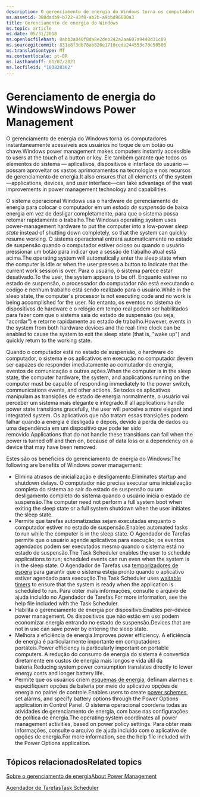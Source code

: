 ```yaml
---
description: O gerenciamento de energia do Windows torna os computadores instantaneamente acessíveis aos usuários no toque de um botão ou chave.
ms.assetid: 388dadb9-b722-43f8-ab2b-a9bbd96600a3
title: Gerenciamento de energia do Windows
ms.topic: article
ms.date: 05/31/2018
ms.openlocfilehash: 8abb3a040f8da8e2deb242a2aa607a9448d31c09
ms.sourcegitcommit: 831e8f3db78ab820e1710cede244553c70e50500
ms.translationtype: MT
ms.contentlocale: pt-BR
ms.lasthandoff: 01/07/2021
ms.locfileid: "103828362"
---
```

# <a name="windows-power-management"></a><span data-ttu-id="ff9dd-103">Gerenciamento de energia do Windows</span><span class="sxs-lookup"><span data-stu-id="ff9dd-103">Windows Power Management</span></span>

<span data-ttu-id="ff9dd-104">O gerenciamento de energia do Windows torna os computadores instantaneamente acessíveis aos usuários no toque de um botão ou chave.</span><span class="sxs-lookup"><span data-stu-id="ff9dd-104">Windows power management makes computers instantly accessible to users at the touch of a button or key.</span></span> <span data-ttu-id="ff9dd-105">Ele também garante que todos os elementos do sistema — aplicativos, dispositivos e interface do usuário — possam aproveitar os vastos aprimoramentos na tecnologia e nos recursos de gerenciamento de energia.</span><span class="sxs-lookup"><span data-stu-id="ff9dd-105">It also ensures that all elements of the system—applications, devices, and user interface—can take advantage of the vast improvements in power management technology and capabilities.</span></span>

<span data-ttu-id="ff9dd-106">O sistema operacional Windows usa o hardware de gerenciamento de energia para colocar o computador em um *estado de suspensão* de baixa energia em vez de desligar completamente, para que o sistema possa retomar rapidamente o trabalho.</span><span class="sxs-lookup"><span data-stu-id="ff9dd-106">The Windows operating system uses power-management hardware to put the computer into a low-power *sleep state* instead of shutting down completely, so that the system can quickly resume working.</span></span> <span data-ttu-id="ff9dd-107">O sistema operacional entrará automaticamente no estado de suspensão quando o computador estiver ocioso ou quando o usuário pressionar um botão para indicar que a sessão de trabalho atual está acima.</span><span class="sxs-lookup"><span data-stu-id="ff9dd-107">The operating system will automatically enter the sleep state when the computer is idle or when the user presses a button to indicate that the current work session is over.</span></span> <span data-ttu-id="ff9dd-108">Para o usuário, o sistema parece estar desativado.</span><span class="sxs-lookup"><span data-stu-id="ff9dd-108">To the user, the system appears to be off.</span></span> <span data-ttu-id="ff9dd-109">Enquanto estiver no estado de suspensão, o processador do computador não está executando o código e nenhum trabalho está sendo realizado para o usuário.</span><span class="sxs-lookup"><span data-stu-id="ff9dd-109">While in the sleep state, the computer's processor is not executing code and no work is being accomplished for the user.</span></span> <span data-ttu-id="ff9dd-110">No entanto, os eventos no sistema de dispositivos de hardware e o relógio em tempo real podem ser habilitados para fazer com que o sistema saia do estado de suspensão (ou seja, "acordar") e retorne rapidamente ao estado de trabalho.</span><span class="sxs-lookup"><span data-stu-id="ff9dd-110">However, events in the system from both hardware devices and the real-time clock can be enabled to cause the system to exit the sleep state (that is, "wake up") and quickly return to the working state.</span></span>

<span data-ttu-id="ff9dd-111">Quando o computador está no estado de suspensão, o hardware do computador, o sistema e os aplicativos em execução no computador devem ser capazes de responder imediatamente ao comutador de energia, eventos de comunicação e outras ações.</span><span class="sxs-lookup"><span data-stu-id="ff9dd-111">When the computer is in the sleep state, the computer hardware, the system, and applications running on the computer must be capable of responding immediately to the power switch, communications events, and other actions.</span></span> <span data-ttu-id="ff9dd-112">Se todos os aplicativos manipulam as transições de estado de energia normalmente, o usuário vai perceber um sistema mais elegante e integrado.</span><span class="sxs-lookup"><span data-stu-id="ff9dd-112">If all applications handle power state transitions gracefully, the user will perceive a more elegant and integrated system.</span></span> <span data-ttu-id="ff9dd-113">Os aplicativos que não tratam essas transições podem falhar quando a energia é desligada e depois, devido à perda de dados ou uma dependência em um dispositivo que pode ter sido removido.</span><span class="sxs-lookup"><span data-stu-id="ff9dd-113">Applications that do not handle these transitions can fail when the power is turned off and then on, because of data loss or a dependency on a device that may have been removed.</span></span>

<span data-ttu-id="ff9dd-114">Estes são os benefícios do gerenciamento de energia do Windows:</span><span class="sxs-lookup"><span data-stu-id="ff9dd-114">The following are benefits of Windows power management:</span></span>

-   <span data-ttu-id="ff9dd-115">Elimina atrasos de inicialização e desligamento.</span><span class="sxs-lookup"><span data-stu-id="ff9dd-115">Eliminates startup and shutdown delays.</span></span> <span data-ttu-id="ff9dd-116">O computador não precisa executar uma inicialização completa do sistema ao sair do estado de suspensão ou um desligamento completo do sistema quando o usuário inicia o estado de suspensão.</span><span class="sxs-lookup"><span data-stu-id="ff9dd-116">The computer need not perform a full system boot when exiting the sleep state or a full system shutdown when the user initiates the sleep state.</span></span>
-   <span data-ttu-id="ff9dd-117">Permite que tarefas automatizadas sejam executadas enquanto o computador estiver no estado de suspensão.</span><span class="sxs-lookup"><span data-stu-id="ff9dd-117">Enables automated tasks to run while the computer is in the sleep state.</span></span> <span data-ttu-id="ff9dd-118">O Agendador de Tarefas permite que o usuário agende aplicativos para execução; os eventos agendados podem ser executados mesmo quando o sistema está no estado de suspensão.</span><span class="sxs-lookup"><span data-stu-id="ff9dd-118">The Task Scheduler enables the user to schedule applications to run; scheduled events can run even when the system is in the sleep state.</span></span> <span data-ttu-id="ff9dd-119">O Agendador de Tarefas usa [temporizadores de espera](/windows/desktop/Sync/waitable-timer-objects) para garantir que o sistema esteja pronto quando o aplicativo estiver agendado para execução.</span><span class="sxs-lookup"><span data-stu-id="ff9dd-119">The Task Scheduler uses [waitable timers](/windows/desktop/Sync/waitable-timer-objects) to ensure that the system is ready when the application is scheduled to run.</span></span> <span data-ttu-id="ff9dd-120">Para obter mais informações, consulte o arquivo de ajuda incluído no Agendador de Tarefas.</span><span class="sxs-lookup"><span data-stu-id="ff9dd-120">For more information, see the help file included with the Task Scheduler.</span></span>
-   <span data-ttu-id="ff9dd-121">Habilita o gerenciamento de energia por dispositivo.</span><span class="sxs-lookup"><span data-stu-id="ff9dd-121">Enables per-device power management.</span></span> <span data-ttu-id="ff9dd-122">Os dispositivos que não estão em uso podem economizar energia entrando no estado de suspensão.</span><span class="sxs-lookup"><span data-stu-id="ff9dd-122">Devices that are not in use can save power by entering the sleep state.</span></span>
-   <span data-ttu-id="ff9dd-123">Melhora a eficiência de energia.</span><span class="sxs-lookup"><span data-stu-id="ff9dd-123">Improves power efficiency.</span></span> <span data-ttu-id="ff9dd-124">A eficiência de energia é particularmente importante em computadores portáteis.</span><span class="sxs-lookup"><span data-stu-id="ff9dd-124">Power efficiency is particularly important on portable computers.</span></span> <span data-ttu-id="ff9dd-125">A redução do consumo de energia do sistema é convertida diretamente em custos de energia mais longos e vida útil da bateria.</span><span class="sxs-lookup"><span data-stu-id="ff9dd-125">Reducing system power consumption translates directly to lower energy costs and longer battery life.</span></span>
-   <span data-ttu-id="ff9dd-126">Permite que os usuários criem [esquemas de energia](power-schemes.md), definam alarmes e especifiquem opções de bateria por meio do aplicativo opções de energia no painel de controle.</span><span class="sxs-lookup"><span data-stu-id="ff9dd-126">Enables users to create [power schemes](power-schemes.md), set alarms, and specify battery options through the Power Options application in Control Panel.</span></span> <span data-ttu-id="ff9dd-127">O sistema operacional coordena todas as atividades de gerenciamento de energia, com base nas configurações de política de energia.</span><span class="sxs-lookup"><span data-stu-id="ff9dd-127">The operating system coordinates all power management activities, based on power policy settings.</span></span> <span data-ttu-id="ff9dd-128">Para obter mais informações, consulte o arquivo de ajuda incluído com o aplicativo de opções de energia.</span><span class="sxs-lookup"><span data-stu-id="ff9dd-128">For more information, see the help file included with the Power Options application.</span></span>

## <a name="related-topics"></a><span data-ttu-id="ff9dd-129">Tópicos relacionados</span><span class="sxs-lookup"><span data-stu-id="ff9dd-129">Related topics</span></span>

<dl> <dt>

[<span data-ttu-id="ff9dd-130">Sobre o gerenciamento de energia</span><span class="sxs-lookup"><span data-stu-id="ff9dd-130">About Power Management</span></span>](about-power-management.md)
</dt> <dt>

[<span data-ttu-id="ff9dd-131">Agendador de Tarefas</span><span class="sxs-lookup"><span data-stu-id="ff9dd-131">Task Scheduler</span></span>](/windows/desktop/TaskSchd/task-scheduler-start-page)
</dt> </dl>

 

 
